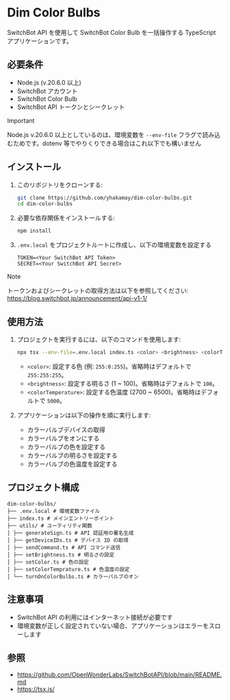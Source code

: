# Dim Color Bulbs

SwitchBot API を使用して SwitchBot Color Bulb を一括操作する TypeScript アプリケーションです。

## 必要条件

- Node.js (v.20.6.0 以上)
- SwitchBot アカウント
- SwitchBot Color Bulb
- SwitchBot API トークンとシークレット

> [!IMPORTANT]
> Node.js v.20.6.0 以上としているのは、環境変数を `--env-file` フラグで読み込むためです。dotenv 等でやりくりできる場合はこれ以下でも構いません

## インストール

1. このリポジトリをクローンする:

   ```bash
   git clone https://github.com/yhakamay/dim-color-bulbs.git
   cd dim-color-bulbs
   ```

2. 必要な依存関係をインストールする:

   ```bash
   npm install
   ```

3. `.env.local` をプロジェクトルートに作成し、以下の環境変数を設定する

   ```plaintext
   TOKEN=<Your SwitchBot API Token>
   SECRET=<Your SwitchBot API Secret>
   ```

> [!NOTE]
> トークンおよびシークレットの取得方法は以下を参照してください: https://blog.switchbot.jp/announcement/api-v1-1/

## 使用方法

1. プロジェクトを実行するには、以下のコマンドを使用します:

   ```bash
   npx tsx --env-file=.env.local index.ts <color> <brightness> <colorTemperature>
   ```

   - `<color>`: 設定する色 (例: `255:0:255`)。省略時はデフォルトで `255:255:255`。
   - `<brightness>`: 設定する明るさ (1 ~ 100)。省略時はデフォルトで `100`。
   - `<colorTemperature>`: 設定する色温度 (2700 ~ 6500)。省略時はデフォルトで `5000`。

2. アプリケーションは以下の操作を順に実行します:

   - カラーバルブデバイスの取得
   - カラーバルブをオンにする
   - カラーバルブの色を設定する
   - カラーバルブの明るさを設定する
   - カラーバルブの色温度を設定する

## プロジェクト構成

```
dim-color-bulbs/
├── .env.local # 環境変数ファイル
├── index.ts # メインエントリーポイント
├── utils/ # ユーティリティ関数
│ ├── generateSign.ts # API 認証用の署名生成
│ ├── getDeviceIDs.ts # デバイス ID の取得
│ ├── sendCommand.ts # API コマンド送信
│ ├── setBrightness.ts # 明るさの設定
│ ├── setColor.ts # 色の設定
│ ├── setColorTemprature.ts # 色温度の設定
│ └── turnOnColorBulbs.ts # カラーバルブのオン
```

## 注意事項

- SwitchBot API の利用にはインターネット接続が必要です
- 環境変数が正しく設定されていない場合、アプリケーションはエラーをスローします

## 参照

- https://github.com/OpenWonderLabs/SwitchBotAPI/blob/main/README.md
- https://tsx.is/
